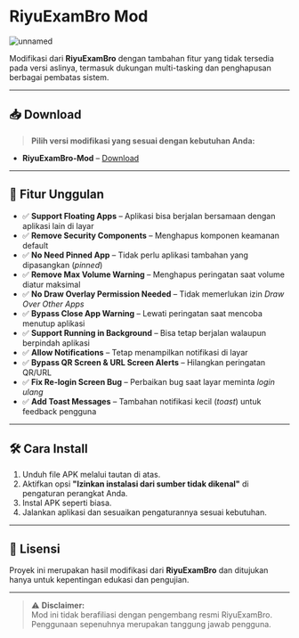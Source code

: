 # RiyuExamBro Mod

![unnamed](https://github.com/user-attachments/assets/c7d930db-dfd9-40f9-b828-fbf2338baa75)

Modifikasi dari **RiyuExamBro** dengan tambahan fitur yang tidak tersedia pada versi aslinya, termasuk dukungan multi-tasking dan penghapusan berbagai pembatas sistem.

---

## 📥 Download

> **Pilih versi modifikasi yang sesuai dengan kebutuhan Anda:**

- **RiyuExamBro-Mod** – [Download](https://github.com/ArvinNasution/RiyuExambroMod-Rebuild/releases/download/Apps/app-release.apk)

---

## 🚀 Fitur Unggulan

- ✅ **Support Floating Apps** – Aplikasi bisa berjalan bersamaan dengan aplikasi lain di layar  
- ✅ **Remove Security Components** – Menghapus komponen keamanan default  
- ✅ **No Need Pinned App** – Tidak perlu aplikasi tambahan yang dipasangkan (*pinned*)  
- ✅ **Remove Max Volume Warning** – Menghapus peringatan saat volume diatur maksimal  
- ✅ **No Draw Overlay Permission Needed** – Tidak memerlukan izin *Draw Over Other Apps*  
- ✅ **Bypass Close App Warning** – Lewati peringatan saat mencoba menutup aplikasi  
- ✅ **Support Running in Background** – Bisa tetap berjalan walaupun berpindah aplikasi  
- ✅ **Allow Notifications** – Tetap menampilkan notifikasi di layar  
- ✅ **Bypass QR Screen & URL Screen Alerts** – Hilangkan peringatan QR/URL  
- ✅ **Fix Re-login Screen Bug** – Perbaikan bug saat layar meminta *login ulang*  
- ✅ **Add Toast Messages** – Tambahan notifikasi kecil (*toast*) untuk feedback pengguna  

---

## 🛠️ Cara Install

1. Unduh file APK melalui tautan di atas.  
2. Aktifkan opsi **"Izinkan instalasi dari sumber tidak dikenal"** di pengaturan perangkat Anda.  
3. Instal APK seperti biasa.  
4. Jalankan aplikasi dan sesuaikan pengaturannya sesuai kebutuhan.

---

## 📜 Lisensi

Proyek ini merupakan hasil modifikasi dari **RiyuExamBro** dan ditujukan hanya untuk kepentingan edukasi dan pengujian.

---

> ⚠️ **Disclaimer:**  
> Mod ini tidak berafiliasi dengan pengembang resmi RiyuExamBro.  
> Penggunaan sepenuhnya merupakan tanggung jawab pengguna.
